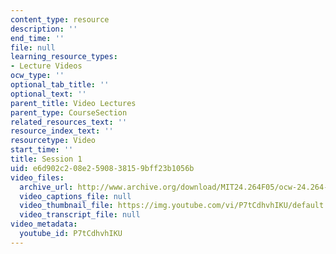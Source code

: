```yaml
---
content_type: resource
description: ''
end_time: ''
file: null
learning_resource_types:
- Lecture Videos
ocw_type: ''
optional_tab_title: ''
optional_text: ''
parent_title: Video Lectures
parent_type: CourseSection
related_resources_text: ''
resource_index_text: ''
resourcetype: Video
start_time: ''
title: Session 1
uid: e6d902c2-08e2-5908-3815-9bff23b1056b
video_files:
  archive_url: http://www.archive.org/download/MIT24.264F05/ocw-24.264-14nov2005-220k.mp4
  video_captions_file: null
  video_thumbnail_file: https://img.youtube.com/vi/P7tCdhvhIKU/default.jpg
  video_transcript_file: null
video_metadata:
  youtube_id: P7tCdhvhIKU
---
```

